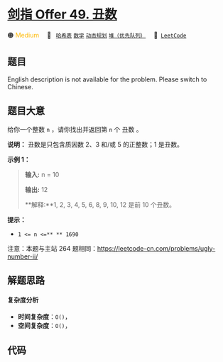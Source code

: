 # [剑指 Offer 49. 丑数](https://leetcode.cn/problems/chou-shu-lcof)

🟠 <font color=#ffb800>Medium</font>&emsp; 🔖&ensp; [`哈希表`](/tag/hash-table.md) [`数学`](/tag/math.md) [`动态规划`](/tag/dynamic-programming.md) [`堆（优先队列）`](/tag/heap-priority-queue.md)&emsp; 🔗&ensp;[`LeetCode`](https://leetcode.cn/problems/chou-shu-lcof)

## 题目

English description is not available for the problem. Please switch to
Chinese.


## 题目大意

给你一个整数 `n` ，请你找出并返回第 `n` 个 丑数 。

**说明：** 丑数是只包含质因数 2、3 和/或 5 的正整数；1 是丑数。



**示例 1：**

> 
> 
> 
> 
> 
> **输入:** n = 10
> 
> **输出:** 12
> 
> **解释:**1, 2, 3, 4, 5, 6, 8, 9, 10, 12 是前 10 个丑数。

**提示：**  

  * `1 <= n <=** ** 1690`



注意：本题与主站 264 题相同：<https://leetcode-cn.com/problems/ugly-number-ii/>




## 解题思路

#### 复杂度分析

- **时间复杂度**：`O()`，
- **空间复杂度**：`O()`，

## 代码

```javascript

```